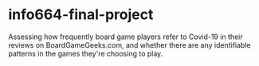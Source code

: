 # info664-final-project
Assessing how frequently board game players refer to Covid-19 in their reviews on BoardGameGeeks.com, and whether there are any identifiable patterns in the games they're choosing to play.
